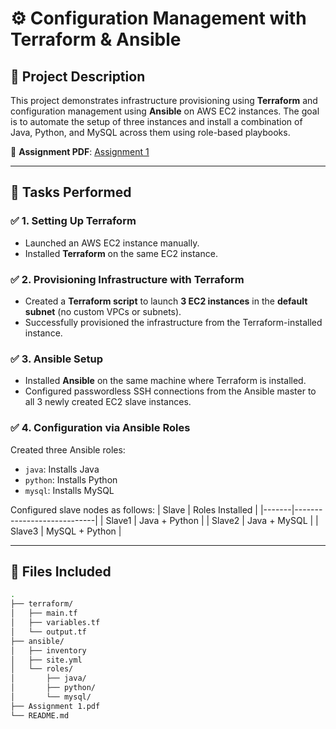 # ⚙️ Configuration Management with Terraform & Ansible

## 📝 Project Description

This project demonstrates infrastructure provisioning using **Terraform** and configuration management using **Ansible** on AWS EC2 instances. The goal is to automate the setup of three instances and install a combination of Java, Python, and MySQL across them using role-based playbooks.

📄 **Assignment PDF**: [Assignment 1](./Assignment%201.pdf)

---

## 🧪 Tasks Performed

### ✅ 1. Setting Up Terraform
- Launched an AWS EC2 instance manually.
- Installed **Terraform** on the same EC2 instance.

### ✅ 2. Provisioning Infrastructure with Terraform
- Created a **Terraform script** to launch **3 EC2 instances** in the **default subnet** (no custom VPCs or subnets).
- Successfully provisioned the infrastructure from the Terraform-installed instance.

### ✅ 3. Ansible Setup
- Installed **Ansible** on the same machine where Terraform is installed.
- Configured passwordless SSH connections from the Ansible master to all 3 newly created EC2 slave instances.

### ✅ 4. Configuration via Ansible Roles
Created three Ansible roles:
- `java`: Installs Java
- `python`: Installs Python
- `mysql`: Installs MySQL

Configured slave nodes as follows:
| Slave | Roles Installed            |
|-------|----------------------------|
| Slave1 | Java + Python             |
| Slave2 | Java + MySQL              |
| Slave3 | MySQL + Python            |

---

## 📂 Files Included

```bash
.
├── terraform/
│   ├── main.tf
│   ├── variables.tf
│   └── output.tf
├── ansible/
│   ├── inventory
│   ├── site.yml
│   └── roles/
│       ├── java/
│       ├── python/
│       └── mysql/
├── Assignment 1.pdf
└── README.md

